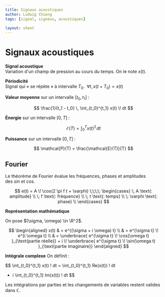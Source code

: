 ```yaml
---
title: Signaux acoustiques
author: Ludwig Chieng
tags: [signal, signaux, acoustiques]

layout: sheet
---
```


# Signaux acoustiques

**Signal acoustique** \
Variation d'un champ de pression au cours du temps. On le note $x(t)$.


**Périodicité** \
Signal qui « se répète » à intervalle $T_0$. $\; \forall t, \, x(t+T_0) = x(t)$


**Valeur moyenne** sur un intervalle $[t_0, t_1]$ :

$$
  \frac{1}{t_1 - t_0} \,
  \int_{t_0}^{t_1} x(t) \! dt
$$


**Énergie** sur un intervalle $[0, T]$ :

$$
  \mathcal{E}(T)
= \int_{0}^{T} x(t)^2 \! dt
$$


**Puissance** sur un intervalle $[0, T]$ :

$$
  \mathcal{P}(T)
= \frac{\mathcal{E}(T)}{T}
$$


## Fourier

Le théorème de Fourier évalue les fréquences, phases et amplitudes des $sin$ et $cos$.

$$
e(t) = A \! \cos(2 \pi f t + \varphi)
\;\;\;\;
\begin{cases}
  \; A \text{: amplitude} \\
  \; f \text{: fréquence} \\
  \; t \text{: temps} \\
  \; \varphi \text{: phase} \\
\end{cases}
$$


**Représentation mathématique**

On pose $(\sigma, \omega) \in \R^2$.

$$
\begin{aligned}
  x(t) & = e^{(\sigma + i \omega) t} \\
  & = e^{\sigma t} \! e^{i \omega t} \\
  & = \underbrace{ e^{\sigma t} \! \cos(\omega t) }_{\text{partie réelle}}
    + i \! \underbrace{ e^{\sigma t} \! \sin(\omega t) }_{\text{partie imaginaire}}
\end{aligned}
$$


**Intégrale complexe**
On définit :

$$
  \int_{t_0}^{t_1} x(t) \! dt
= \int_{t_0}^{t_1} Re(x(t)) \! dt
+ i \int_{t_0}^{t_1} Im(x(t)) \! dt
$$

Les intégrations par parties et les changements de variables restent valides dans $\mathbb{C}$.


